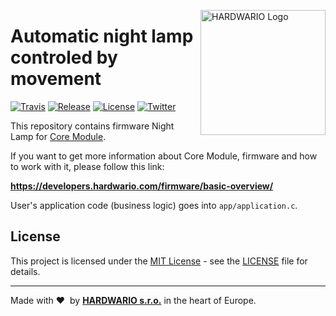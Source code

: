 <a href="https://www.hardwario.com/"><img src="https://www.hardwario.com/ci/assets/hw-logo.svg" width="200" alt="HARDWARIO Logo" align="right"></a>

# Automatic night lamp controled by movement

[![Travis](https://img.shields.io/travis/bigclownprojects/bcf-radio-night-lamp/master.svg)](https://travis-ci.org/bigclownprojects/bcf-radio-night-lamp)
[![Release](https://img.shields.io/github/release/bigclownprojects/bcf-radio-night-lamp.svg)](https://github.com/bigclownprojects/bcf-radio-night-lamp/releases)
[![License](https://img.shields.io/github/license/bigclownprojects/bcf-radio-night-lamp.svg)](https://github.com/bigclownprojects/bcf-radio-night-lamp/blob/master/LICENSE)
[![Twitter](https://img.shields.io/twitter/follow/hardwario_en.svg?style=social&label=Follow)](https://twitter.com/hardwario_en)

This repository contains firmware Night Lamp for [Core Module](https://shop.bigclown.com/core-module).

If you want to get more information about Core Module, firmware and how to work with it, please follow this link:

**https://developers.hardwario.com/firmware/basic-overview/**

User's application code (business logic) goes into `app/application.c`.

## License

This project is licensed under the [MIT License](https://opensource.org/licenses/MIT/) - see the [LICENSE](LICENSE) file for details.

---

Made with &#x2764;&nbsp; by [**HARDWARIO s.r.o.**](https://www.hardwario.com/) in the heart of Europe.
